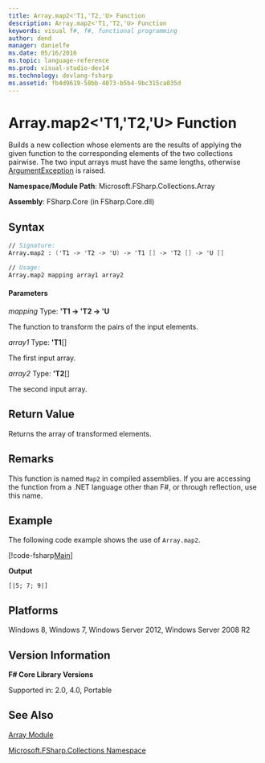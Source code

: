 ```yaml
---
title: Array.map2<'T1,'T2,'U> Function
description: Array.map2<'T1,'T2,'U> Function
keywords: visual f#, f#, functional programming
author: dend
manager: danielfe
ms.date: 05/16/2016
ms.topic: language-reference
ms.prod: visual-studio-dev14
ms.technology: devlang-fsharp
ms.assetid: fb4d9619-58bb-4073-b5b4-9bc315ca035d 
---
```


# Array.map2<'T1,'T2,'U> Function

Builds a new collection whose elements are the results of applying the given function to the corresponding elements of the two collections pairwise. The two input arrays must have the same lengths, otherwise [ArgumentException](https://msdn.microsoft.com/library/system.argumentexception.aspx) is raised.

**Namespace/Module Path**: Microsoft.FSharp.Collections.Array

**Assembly**: FSharp.Core (in FSharp.Core.dll)

## Syntax

```fsharp
// Signature:
Array.map2 : ('T1 -> 'T2 -> 'U) -> 'T1 [] -> 'T2 [] -> 'U []

// Usage:
Array.map2 mapping array1 array2
```

#### Parameters
*mapping*
Type: **'T1 -&gt; 'T2 -&gt; 'U**

The function to transform the pairs of the input elements.

*array1*
Type: **'T1**[[]](https://msdn.microsoft.com/library/def20292-9aae-4596-9275-b94e594f8493)

The first input array.

*array2*
Type: **'T2**[[]](https://msdn.microsoft.com/library/def20292-9aae-4596-9275-b94e594f8493)

The second input array.

## Return Value

Returns the array of transformed elements.

## Remarks
This function is named `Map2` in compiled assemblies. If you are accessing the function from a .NET language other than F#, or through reflection, use this name.

## Example

The following code example shows the use of `Array.map2`.

[!code-fsharp[Main](~/samples/snippets/fsharp/arrays/snippet52.fs)]

**Output**

```
[|5; 7; 9|]
```

## Platforms
Windows 8, Windows 7, Windows Server 2012, Windows Server 2008 R2

## Version Information
**F# Core Library Versions**

Supported in: 2.0, 4.0, Portable

## See Also
[Array Module](index.md)

[Microsoft.FSharp.Collections Namespace](../Microsoft.FSharp.Collections-Namespace-%5BFSharp%5D.md)